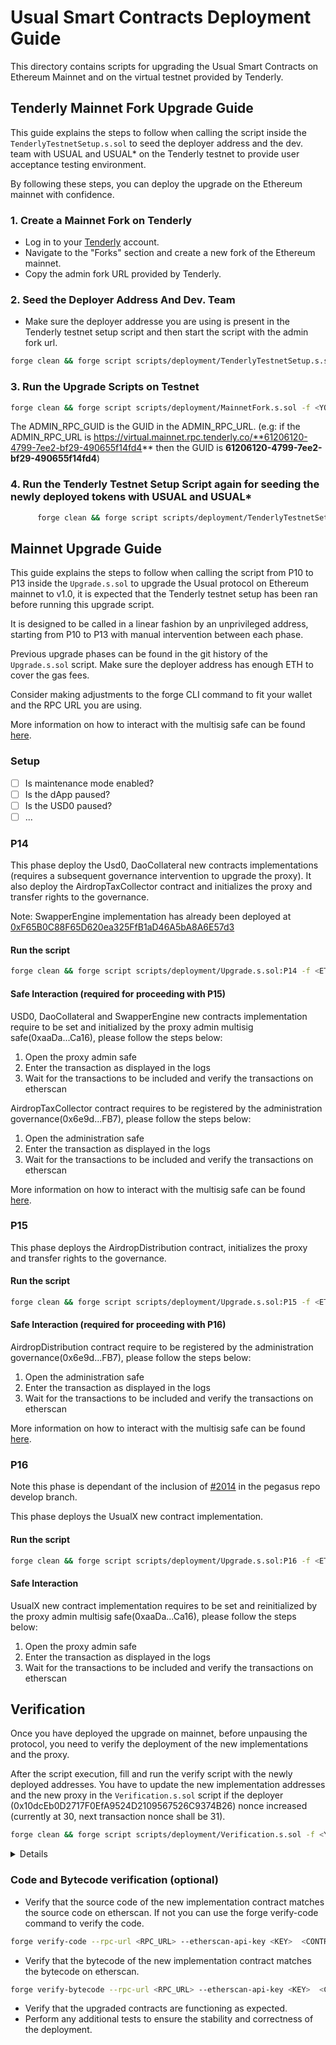 
# Usual Smart Contracts Deployment Guide

This directory contains scripts for upgrading the Usual Smart Contracts on Ethereum Mainnet and on the virtual testnet provided by Tenderly.

## Tenderly Mainnet Fork Upgrade Guide

This guide explains the steps to follow when calling the script inside the `TenderlyTestnetSetup.s.sol` to seed the deployer address and the dev. team with USUAL and USUAL* on the Tenderly testnet to provide user acceptance testing environment.

By following these steps, you can deploy the upgrade on the Ethereum mainnet with confidence.

### 1. **Create a Mainnet Fork on Tenderly**

   - Log in to your [Tenderly](https://tenderly.co/) account.
   - Navigate to the "Forks" section and create a new fork of the Ethereum mainnet.
   - Copy the admin fork URL provided by Tenderly.

### 2. **Seed the Deployer Address And Dev. Team**

   - Make sure the deployer addresse you are using is present in the Tenderly testnet setup script and then start the script with the admin fork url.

   ```sh
   forge clean && forge script scripts/deployment/TenderlyTestnetSetup.s.sol -f <YOUR_ADMIN_RPC_URL> --broadcast --slow --unlocked

   ```

### 3. **Run the Upgrade Scripts on Testnet**

   ```sh
   forge clean && forge script scripts/deployment/MainnetFork.s.sol -f <YOUR_ADMIN_RPC_URL> --verify --etherscan-api-key <TENDERLY_API_TOKEN> --verifier-url https://virtual.mainnet.rpc.tenderly.co/<ADMIN_RPC_GUID>/verify/etherscan --broadcast --slow --unlocked
   ```

The ADMIN_RPC_GUID is the GUID in the ADMIN_RPC_URL. (e.g: if the ADMIN_RPC_URL is https://virtual.mainnet.rpc.tenderly.co/**61206120-4799-7ee2-bf29-490655f14fd4** then the GUID is **61206120-4799-7ee2-bf29-490655f14fd4**)

### 4. **Run the Tenderly Testnet Setup Script again for seeding the newly deployed tokens with USUAL and USUAL***

```sh
      forge clean && forge script scripts/deployment/TenderlyTestnetSetup.s.sol -f <YOUR_ADMIN_RPC_URL> --broadcast --slow
```

## Mainnet Upgrade Guide

This guide explains the steps to follow when calling the script from P10 to P13 inside the `Upgrade.s.sol` to upgrade the Usual protocol on Ethereum mainnet to v1.0, it is expected that the Tenderly testnet setup has been ran before running this upgrade script.

It is designed to be called in a linear fashion by an unprivileged address, starting from P10 to P13 with manual intervention between each phase.

Previous upgrade phases can be found in the git history of the `Upgrade.s.sol` script.
Make sure the deployer address has enough ETH to cover the gas fees.

Consider making adjustments to the forge CLI command to fit your wallet and the RPC URL you are using.

More information on how to interact with the multisig safe can be found [here](https://www.notion.so/usualmoney/How-to-use-the-Safe-UI-to-upgrade-contracts-2c59adf4df23415bb17ca6a4a5e1f454).

### Setup

 - [ ] Is maintenance mode enabled?
 - [ ] Is the dApp paused?
 - [ ] Is the USD0 paused?
 - [ ] ...

### P14

This phase deploy the Usd0, DaoCollateral new contracts implementations (requires a subsequent governance intervention to upgrade the proxy). It also deploy the AirdropTaxCollector contract and initializes the proxy and transfer rights to the governance.

Note: SwapperEngine implementation has already been deployed at [0xF65B0C88F65D620ea325FfB1aD46A5bA8A6E57d3](https://etherscan.io/address/0xf65b0c88f65d620ea325ffb1ad46a5ba8a6e57d3)

#### Run the script

   ```sh
   forge clean && forge script scripts/deployment/Upgrade.s.sol:P14 -f <ETHEREUM_RPC_URL> --verify --etherscan-api-key <ETHERSCAN_API_KEY> --broadcast --slow
   ```


#### Safe Interaction (**required for proceeding with P15**)

USD0, DaoCollateral and SwapperEngine new contracts implementation require to be set and initialized by the proxy admin multisig safe(0xaaDa...Ca16), please follow the steps below:

1. Open the proxy admin safe
2. Enter the transaction as displayed in the logs
3. Wait for the transactions to be included and verify the transactions on etherscan

AirdropTaxCollector contract requires to be registered by the administration governance(0x6e9d...FB7), please follow the steps below:

1. Open the administration safe
2. Enter the transaction as displayed in the logs
3. Wait for the transactions to be included and verify the transactions on etherscan

More information on how to interact with the multisig safe can be found [here](https://www.notion.so/usualmoney/How-to-use-the-Safe-UI-to-upgrade-contracts-2c59adf4df23415bb17ca6a4a5e1f454).

### P15

This phase deploys the AirdropDistribution contract, initializes the proxy and transfer rights to the governance.

#### Run the script

```sh
forge clean && forge script scripts/deployment/Upgrade.s.sol:P15 -f <ETHEREUM_RPC_URL> --verify --etherscan-api-key <ETHERSCAN_API_KEY> --broadcast --slow
```

#### Safe Interaction (**required for proceeding with P16**)

AirdropDistribution contract require to be registered by the administration governance(0x6e9d...FB7), please follow the steps below:

1. Open the administration safe
2. Enter the transaction as displayed in the logs
3. Wait for the transactions to be included and verify the transactions on etherscan

More information on how to interact with the multisig safe can be found [here](https://www.notion.so/usualmoney/How-to-use-the-Safe-UI-to-upgrade-contracts-2c59adf4df23415bb17ca6a4a5e1f454).


### P16

Note this phase is dependant of the inclusion of [#2014](https://github.com/usual-dao/pegasus/pull/2014) in the pegasus repo develop branch.

This phase deploys the UsualX new contract implementation.

#### Run the script

```sh
forge clean && forge script scripts/deployment/Upgrade.s.sol:P16 -f <ETHEREUM_RPC_URL> --verify --etherscan-api-key <ETHERSCAN_API_KEY> --broadcast --slow
```

#### Safe Interaction

UsualX new contract implementation requires to be set and reinitialized by the proxy admin multisig safe(0xaaDa...Ca16), please follow the steps below:

1. Open the proxy admin safe
2. Enter the transaction as displayed in the logs
3. Wait for the transactions to be included and verify the transactions on etherscan

## Verification

Once you have deployed the upgrade on mainnet, before unpausing the protocol, you need to verify the deployment of the new implementations and the proxy.

After the script execution, fill and run the verify script with the newly deployed addresses. You have to update the new implementation addresses and the new proxy in the `Verification.s.sol` script if the deployer (0x10dcEb0D2717F0EfA9524D2109567526C9374B26) nonce increased (currently at 30, next transaction nonce shall be 31).

```sh
forge clean && forge script scripts/deployment/Verification.s.sol -f <YOUR_MAINNET_RPC_URL>
```

<details>
<pre>
== Logs ==
  ####################################################
  # Fetching addresses from Mainnet ContractRegistry #
  ####################################################
  Verifying Accounts Assigned the role: USD0_MINT
  Role verified for address 0xde6e1F680C4816446C8D515989E2358636A38b04
  Verifying Accounts Assigned the role: USD0_BURN
  Role verified for address 0xde6e1F680C4816446C8D515989E2358636A38b04
  Verifying Accounts Assigned the role: DEFAULT_ADMIN_ROLE
  Role verified for address 0x6e9d65eC80D69b1f508560Bc7aeA5003db1f7FB7
  Verifying Accounts Assigned the role: INTENT_MATCHING_ROLE
  Role verified for address 0x422565b76e5C2E633C8456F106988F4Ec2cFb4EB
  Verifying Accounts Assigned the role: USUAL_BURN
  Role verified for address 0x6e9d65eC80D69b1f508560Bc7aeA5003db1f7FB7
  Verifying Accounts Assigned the role: USUAL_MINT
  Role verified for address 0x6e9d65eC80D69b1f508560Bc7aeA5003db1f7FB7
  Verifying Accounts Assigned the role: USUALS_BURN
  Role verified for address 0x6e9d65eC80D69b1f508560Bc7aeA5003db1f7FB7
  Verifying Accounts Assigned the role: USUAL_MINT
  Role verified for address 0xeFC39e5d66F6DFdd9708D1f88a3EE3D4041181ef
  Verifying Accounts Assigned the role: USUAL_BURN
  Role verified for address 0x06B964d96f5dCF7Eae9d7C559B09EDCe244d4B8E
  Verifying Accounts Assigned the role: AIRDROP_OPERATOR_ROLE
  Role verified for address 0xFCa95E89535E628c0f2d03a5F0b5d7aDC16FBb32
  Verifying Accounts Assigned the role: AIRDROP_PENALTY_OPERATOR_ROLE
  Role verified for address 0xFCa95E89535E628c0f2d03a5F0b5d7aDC16FBb32
  ###################################################################
  # Verifying the owner of the admin contracts for proxy is correct #
  ###################################################################
  USD0 ProxyAdmin OK
  RegistryAccess ProxyAdmin OK
  RegistryContract ProxyAdmin OK
  TokenMappingProxyAdmin OK
  DaoCollateral ProxyAdmin OK
  ClassicalOracle ProxyAdmin OK
  SwapperEngine ProxyAdmin OK
  USD0++ ProxyAdmin OK
  AirdropTaxCollector ProxyAdmin OK
  AirdropDistribution ProxyAdmin OK
  DistributionModule ProxyAdmin OK
  UsualX ProxyAdmin OK
  Usual ProxyAdmin OK
  UsualS ProxyAdmin OK
  UsualSP ProxyAdmin OK
  ######################################################
  # Verifying the implementation addresses are what we expect #
  ######################################################
  USD0 implementation OK
  RegistryAccess implementation OK
  RegistryContract implementation OK
  TokenMapping implementation OK
  DaoCollateral implementation OK
  ClassicalOracle implementation OK
  SwapperEngine implementation OK
  USD0++ implementation OK
  AirdropTaxCollector implementation OK
  AirdropDistribution implementation OK
  DistributionModule implementation OK
  UsualX implementation OK
  Usual implementation OK
  UsualS implementation OK
  UsualSP implementation OK
  USD0 ProxyAdmin 0xC15091D3478296fD522B2807a9541578910DCC41 owner: 0xaaDa24358620d4638a2eE8788244c6F4b197Ca16
  USUAL ProxyAdmin 0x430a2712cEFaaC8cb66E9cb29fF267CFcfA38a42 owner: 0xaaDa24358620d4638a2eE8788244c6F4b197Ca16
  USD0++ ProxyAdmin 0x65A7042460932A8E7B6aA9C765c2BAE5F4535C22 owner: 0xaaDa24358620d4638a2eE8788244c6F4b197Ca16
  UsualS ProxyAdmin 0xEdAa35E1Ef08D247977b85aADED5D4512b7EF518 owner: 0xaaDa24358620d4638a2eE8788244c6F4b197Ca16
  UsualSP ProxyAdmin 0x6600798521D5E5eDA1106953A55BC96677d8176F owner: 0xaaDa24358620d4638a2eE8788244c6F4b197Ca16
  RegistryAccess ProxyAdmin 0x77C5d652423dAB9B271C47d3D69bF56819327af7 owner: 0xaaDa24358620d4638a2eE8788244c6F4b197Ca16
  RegistryContract ProxyAdmin 0x5032c19821020f47abC8A75633d536e98CdFb5eC owner: 0xaaDa24358620d4638a2eE8788244c6F4b197Ca16
  TokenMapping ProxyAdmin 0xe78aAb16A75641F629C69acbEE0E58AC18e21340 owner: 0xaaDa24358620d4638a2eE8788244c6F4b197Ca16
  DaoCollateral ProxyAdmin 0xC6b60cBCec7D9f98fdcDef6B9A611A955d7FeFD4 owner: 0xaaDa24358620d4638a2eE8788244c6F4b197Ca16
  SwapperEngine ProxyAdmin 0x76Ef37555D7C5e2b095F05CF1687641F9b99cA27 owner: 0xaaDa24358620d4638a2eE8788244c6F4b197Ca16
  ClassicalOracle ProxyAdmin 0xA28D5e20A56B1D5D15ADf61e8D3025068eAb33E3 owner: 0xaaDa24358620d4638a2eE8788244c6F4b197Ca16
  AirdropTaxCollector ProxyAdmin 0xfd29C8f6Cf9aF09d8C11f36a642E2dCFa11bc33a owner: 0xaaDa24358620d4638a2eE8788244c6F4b197Ca16
  AirdropDistribution ProxyAdmin 0x57B62fBFAB23D736E1f9807af885C5d2bCbc3015 owner: 0xaaDa24358620d4638a2eE8788244c6F4b197Ca16
  DistributionModule ProxyAdmin 0x9e2bA7996e1B4320Dd8cc58D2285855f197125b2 owner: 0xaaDa24358620d4638a2eE8788244c6F4b197Ca16
</pre>
</details>

### Code and Bytecode verification (optional)

   - Verify that the source code of the new implementation contract matches the source code on etherscan. If not you can use the forge verify-code command to verify the code.

   ```sh
   forge verify-code --rpc-url <RPC_URL> --etherscan-api-key <KEY>  <CONTRACT_ADDRESS_TO_VERIFY> <path>:<contractname> --watch
   ```

   - Verify that the bytecode of the new implementation contract matches the bytecode on etherscan.

   ```sh
   forge verify-bytecode --rpc-url <RPC_URL> --etherscan-api-key <KEY>  <CONTRACT_ADDRESS_TO_VERIFY> <path>:<contractname>
   ```

   - Verify that the upgraded contracts are functioning as expected.
   - Perform any additional tests to ensure the stability and correctness of the deployment.
